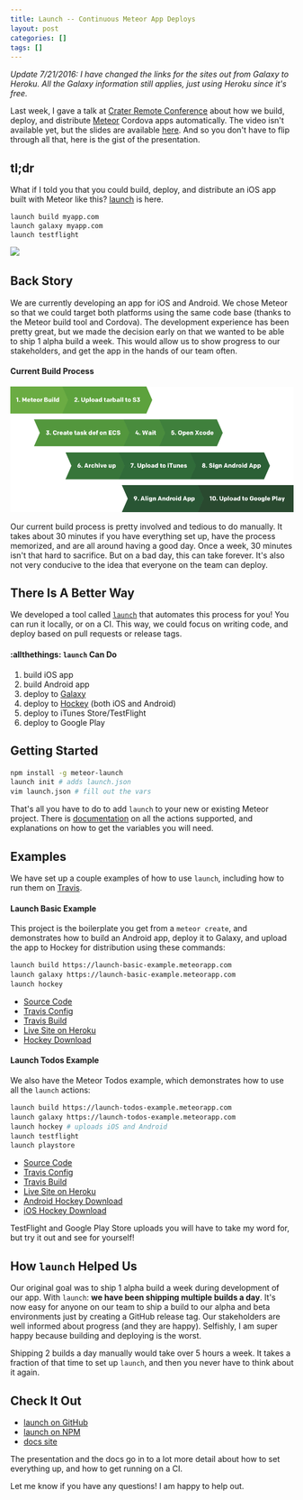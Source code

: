 ```yaml
---
title: Launch -- Continuous Meteor App Deploys
layout: post
categories: []
tags: []
---
```


_Update 7/21/2016: I have changed the links for the sites out from Galaxy to Heroku. All the Galaxy information still applies, just using Heroku since it's free._

Last week, I gave a talk at [Crater Remote Conference](http://conf.crater.io/) about how we build, deploy, and distribute [Meteor](https://meteor.com) Cordova apps automatically. The video isn't available yet, but the slides are available [here](https://launch-presentation.surge.sh). And so you don't have to flip through all that, here is the gist of the presentation.

## tl;dr

What if I told you that you could build, deploy, and distribute an iOS app built with Meteor like this? [launch](https://github.com/newspring/meteor-launch) is here.

```
launch build myapp.com
launch galaxy myapp.com
launch testflight
```

![](http://i.giphy.com/8E1uPDT9gfhJK.gif)

## Back Story

We are currently developing an app for iOS and Android. We chose Meteor so that we could target both platforms using the same code base (thanks to the Meteor build tool and Cordova). The development experience has been pretty great, but we made the decision early on that we wanted to be able to ship 1 alpha build a week. This would allow us to show progress to our stakeholders, and get the app in the hands of our team often.

#### Current Build Process

![](/public/img/build-process.png)

Our current build process is pretty involved and tedious to do manually. It takes about 30 minutes if you have everything set up, have the process memorized, and are all around having a  good day. Once a week, 30 minutes isn't that hard to sacrifice. But on a bad day, this can take forever. It's also not very conducive to the idea that everyone on the team can deploy.

## There Is A Better Way

We developed a tool called [`launch`](https://github.com/newspring/meteor-launch) that automates this process for you! You can run it locally, or on a CI. This way, we could focus on writing code, and deploy based on pull requests or release tags.

#### :allthethings: `launch` Can Do

1. build iOS app
2. build Android app
3. deploy to [Galaxy](https://galaxy.meteor.com)
4. deploy to [Hockey](https://hockeyapp.net) (both iOS and Android)
5. deploy to iTunes Store/TestFlight
6. deploy to Google Play

## Getting Started

```bash
npm install -g meteor-launch
launch init # adds launch.json
vim launch.json # fill out the vars
```

That's all you have to do to add `launch` to your new or existing Meteor project. There is [documentation](http://newspring.github.io/meteor-launch/) on all the actions supported, and explanations on how to get the variables you will need.

## Examples

We have set up a couple examples of how to use `launch`, including how to run them on [Travis](https://travis-ci.org).

#### Launch Basic Example

This project is the boilerplate you get from a `meteor create`, and demonstrates how to build an Android app, deploy it to Galaxy, and upload the app to Hockey for distribution using these commands:

```bash
launch build https://launch-basic-example.meteorapp.com
launch galaxy https://launch-basic-example.meteorapp.com
launch hockey
```

- [Source Code](https://github.com/NewSpring/launch-basic-example)
- [Travis Config](https://github.com/NewSpring/launch-basic-example/blob/master/.travis.yml)
- [Travis Build](https://travis-ci.org/NewSpring/launch-basic-example/)
- [Live Site on Heroku](https://launch-basic-example.herokuapp.com/)
- [Hockey Download](https://rink.hockeyapp.net/apps/9c21ad20059c4486baf98fb9ef472a9c)

#### Launch Todos Example

We also have the Meteor Todos example, which demonstrates how to use all the `launch` actions:

```bash
launch build https://launch-todos-example.meteorapp.com
launch galaxy https://launch-todos-example.meteorapp.com
launch hockey # uploads iOS and Android
launch testflight
launch playstore
```

- [Source Code](https://github.com/NewSpring/launch-todos-example)
- [Travis Config](https://github.com/NewSpring/launch-todos-example/blob/master/.travis.yml)
- [Travis Build](https://travis-ci.org/NewSpring/launch-todos-example/)
- [Live Site on Heroku](https://launch-todos-example.herokuapp.com/)
- [Android Hockey Download](https://rink.hockeyapp.net/apps/a6221f3834f149599f8da90bd23fd147)
- [iOS Hockey Download](https://rink.hockeyapp.net/manage/apps/351335)

TestFlight and Google Play Store uploads you will have to take my word for, but try it out and see for yourself!

## How `launch` Helped Us

Our original goal was to ship 1 alpha build a week during development of our app. With `launch`: **we have been shipping multiple builds a day**. It's now easy for anyone on our team to ship a build to our alpha and beta environments just by creating a GitHub release tag. Our stakeholders are well informed about progress (and they are happy). Selfishly, I am super happy because building and deploying is the worst.

Shipping 2 builds a day manually would take over 5 hours a week. It takes a fraction of that time to set up `launch`, and then you never have to think about it again.

## Check It Out

- [launch on GitHub](https://github.com/newspring/meteor-launch)
- [launch on NPM](https://www.npmjs.com/package/meteor-launch)
- [docs site](http://newspring.github.io/meteor-launch/)

The presentation and the docs go in to a lot more detail about how to set everything up, and how to get running on a CI.

Let me know if you have any questions! I am happy to help out.
